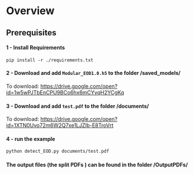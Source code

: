 # Overview


## Prerequisites

#### 1 - Install Requirements
```
pip install -r ./requirements.txt   
```

#### 2 - Download and add ```Modular_EOD1.0.h5``` to the folder /saved_models/

To download: https://drive.google.com/open?id=1w5wPJTbEnCPU9BCo6hx6mCYvqH2YCgKq


#### 3 - Download and add ```test.pdf``` to the folder /documents/ 

To download: https://drive.google.com/open?id=1XTN0Uvo72m6W2Q7xe1LJZlb-E8TroVrt

#### 4 - run the example

```bash
python detect_EOD.py documents/test.pdf
```

#### The output files (the split PDFs ) can be found in the folder /OutputPDFs/
